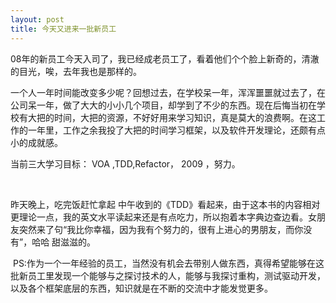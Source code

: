 ```yaml
---
layout: post
title: 今天又进来一批新员工
---
```

<p>08年的新员工今天入司了，我已经成老员工了，看着他们个个脸上新奇的，清澈的目光，唉，去年我也是那样的。</p><p>一个人一年时间能改变多少呢？回想过去，在学校呆一年，浑浑噩噩就过去了，在公司呆一年，做了大大的小小几个项目，却学到了不少的东西。现在后悔当初在学校有大把的时间，大把的资源，不好好用来学习知识，真是莫大的浪费啊。在这工作的一年里，工作之余我投了大把的时间学习框架，以及软件开发理论，还颇有点小的成就感。</p><p>当前三大学习目标： VOA ,TDD,Refactor， 2009 ，努力。</p><p>&nbsp;</p><p>昨天晚上，吃完饭赶忙拿起 中午收到的《TDD》看起来，由于这本书的内容相对更理论一点，我的英文水平读起来还是有点吃力，所以抱着本字典边查边看。女朋友突然来了句&ldquo;我比你幸福，因为我有个努力的，很有上进心的男朋友，而你没有&rdquo;，哈哈 甜滋滋的。 <img src="http://public.blogbus.com/biaoqing/163/3.gif" border="0" alt="" /></p><p>&nbsp;PS:作为一个一年经验的员工，当然没有机会去带别人做东西，真得希望能够在这批新员工里发现一个能够与之探讨技术的人，能够与我探讨重构，测试驱动开发，以及各个框架底层的东西，知识就是在不断的交流中才能发觉更多。<img src="http://public.blogbus.com/biaoqing/daodao/48/9.gif" border="0" alt="" /></p><p>&nbsp;</p>
